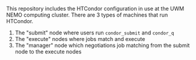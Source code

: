This repository includes the HTCondor configuration in use at the UWM NEMO
computing cluster. There are 3 types of machines that run HTCondor.

1. The "submit" node where users run `condor_submit` and `condor_q`
2. The "execute" nodes where jobs match and execute
3. The "manager" node which negotiations job matching from the submit
node to the execute nodes
